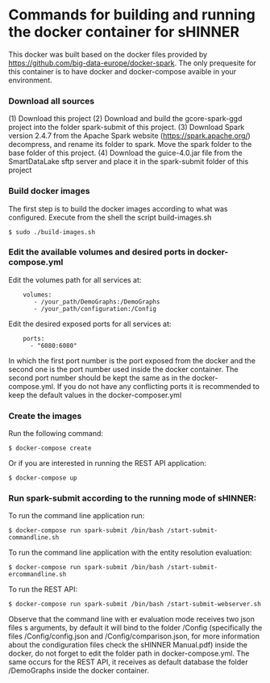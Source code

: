 # Commands for building and running the docker container for sHINNER

This docker was built based on the docker files provided by https://github.com/big-data-europe/docker-spark. 
The only prequesite for this container is to have docker and docker-compose avaible in your environment.

### Download all sources

(1) Download this project
(2) Download and build the gcore-spark-ggd project into the folder spark-submit of this project.
(3) Download Spark version 2.4.7 from the Apache Spark website (https://spark.apache.org/) decompress, and rename its folder to spark. Move the spark folder to the base folder of this project.
(4) Download the guice-4.0.jar file from the SmartDataLake sftp server and place it in the spark-submit folder of this project

### Build docker images

The first step is to build the docker images according to what was configured.
Execute from the shell the script build-images.sh

```
$ sudo ./build-images.sh
```

### Edit the available volumes and desired ports in docker-compose.yml

Edit the volumes path for all services at:
```    
    volumes:
       - /your_path/DemoGraphs:/DemoGraphs
       - /your_path/configuration:/Config
```

Edit the desired exposed ports for all services at:
```
    ports:
      - "6080:6080"
```
In which the first port number is the port exposed from the docker and the second one is the port number used inside the docker container. The second port number should be kept the same as in the docker-compose.yml. If you do not have any conflicting ports it is recommended to keep the default values in the docker-composer.yml

### Create the images 

Run the following command:

```
$ docker-compose create
```

Or if you are interested in running the REST API application:

```
$ docker-compose up
```

### Run spark-submit according to the running mode of sHINNER:

To run the command line application run:
```
$ docker-compose run spark-submit /bin/bash /start-submit-commandline.sh
```

To run the command line application with the entity resolution evaluation:
```
$ docker-compose run spark-submit /bin/bash /start-submit-ercommandline.sh
```

To run the REST API:
```
$ docker-compose run spark-submit /bin/bash /start-submit-webserver.sh
```

Observe that the command line with er evaluation mode receives two json files s arguments, by default it will bind to the folder /Config (specifically the files /Config/config.json and /Config/comparison.json, for more information about the condiguration files check the sHINNER Manual.pdf) inside the docker, do not forget to edit the folder path in docker-compose.yml.
The same occurs for the REST API, it receives as default database the folder /DemoGraphs inside the docker container. 